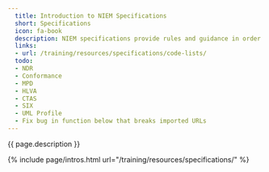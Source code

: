 ```yaml
---
  title: Introduction to NIEM Specifications
  short: Specifications
  icon: fa-book
  description: NIEM specifications provide rules and guidance in order to facilitate consistent and well-defined information exchanges.
  links:
  - url: /training/resources/specifications/code-lists/
  todo:
  - NDR
  - Conformance
  - MPD
  - HLVA
  - CTAS
  - SIX
  - UML Profile
  - Fix bug in function below that breaks imported URLs
---
```


{{ page.description }}

{% include page/intros.html url="/training/resources/specifications/" %}
